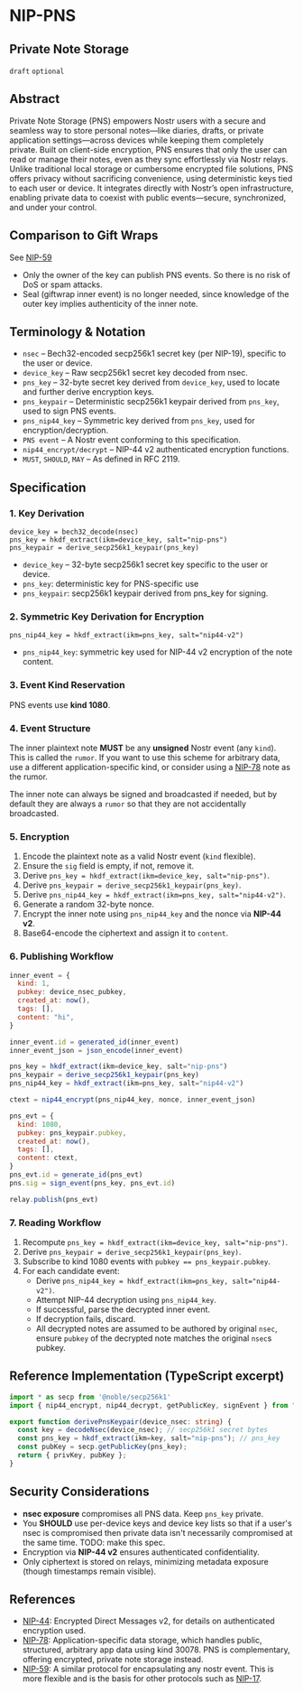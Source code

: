 # NIP-PNS

## Private Note Storage

`draft` `optional`

## Abstract

Private Note Storage (PNS) empowers Nostr users with a secure and seamless way to store personal notes—like diaries, drafts, or private application settings—across devices while keeping them completely private. Built on client-side encryption, PNS ensures that only the user can read or manage their notes, even as they sync effortlessly via Nostr relays. Unlike traditional local storage or cumbersome encrypted file solutions, PNS offers privacy without sacrificing convenience, using deterministic keys tied to each user or device. It integrates directly with Nostr’s open infrastructure, enabling private data to coexist with public events—secure, synchronized, and under your control.

## Comparison to Gift Wraps

See [NIP-59][nip59]

- Only the owner of the key can publish PNS events. So there is no risk of DoS or spam attacks. 
- Seal (giftwrap inner event) is no longer needed, since knowledge of the outer key implies authenticity of the inner note.

## Terminology & Notation

- `nsec` – Bech32-encoded secp256k1 secret key (per NIP-19), specific to the user or device.
- `device_key` – Raw secp256k1 secret key decoded from nsec.
- `pns_key` – 32-byte secret key derived from `device_key`, used to locate and further derive encryption keys.
- `pns_keypair` – Deterministic secp256k1 keypair derived from `pns_key`, used to sign PNS events.
- `pns_nip44_key` – Symmetric key derived from `pns_key`, used for encryption/decryption.
- `PNS event` – A Nostr event conforming to this specification.
- `nip44_encrypt/decrypt` – NIP-44 v2 authenticated encryption functions.
- `MUST`, `SHOULD`, `MAY` – As defined in RFC 2119.

## Specification

### 1. Key Derivation

```
device_key = bech32_decode(nsec)
pns_key = hkdf_extract(ikm=device_key, salt="nip-pns")
pns_keypair = derive_secp256k1_keypair(pns_key)
```

- `device_key` – 32-byte secp256k1 secret key specific to the user or device.
- `pns_key`: deterministic key for PNS-specific use
- `pns_keypair`: secp256k1 keypair derived from pns_key for signing. 

### 2. Symmetric Key Derivation for Encryption

```
pns_nip44_key = hkdf_extract(ikm=pns_key, salt="nip44-v2")
```

- `pns_nip44_key`: symmetric key used for NIP-44 v2 encryption of the note content.

### 3. Event Kind Reservation

PNS events use **kind 1080**.

### 4. Event Structure

The inner plaintext note **MUST** be any **unsigned** Nostr event (any `kind`). This is called the `rumor`. If you want to use this scheme for arbitrary data, use a different application-specific kind, or consider using a [NIP-78][nip78] note as the rumor.

The inner note can always be signed and broadcasted if needed, but by default they are always a `rumor` so that they are not accidentally broadcasted.

### 5. Encryption

1. Encode the plaintext note as a valid Nostr event (`kind` flexible).
2. Ensure the `sig` field is empty, if not, remove it.
3. Derive `pns_key = hkdf_extract(ikm=device_key, salt="nip-pns")`.
4. Derive `pns_keypair = derive_secp256k1_keypair(pns_key)`.
5. Derive `pns_nip44_key = hkdf_extract(ikm=pns_key, salt="nip44-v2")`.
6. Generate a random 32-byte nonce.
7. Encrypt the inner note using `pns_nip44_key` and the nonce via **NIP-44 v2**.
8. Base64-encode the ciphertext and assign it to `content`.

### 6. Publishing Workflow

```javascript
inner_event = {
  kind: 1,
  pubkey: device_nsec_pubkey,
  created_at: now(),
  tags: [],
  content: "hi",
}

inner_event.id = generated_id(inner_event)
inner_event_json = json_encode(inner_event)

pns_key = hkdf_extract(ikm=device_key, salt="nip-pns")
pns_keypair = derive_secp256k1_keypair(pns_key)
pns_nip44_key = hkdf_extract(ikm=pns_key, salt="nip44-v2")

ctext = nip44_encrypt(pns_nip44_key, nonce, inner_event_json)

pns_evt = {
  kind: 1080,
  pubkey: pns_keypair.pubkey,
  created_at: now(),
  tags: [],
  content: ctext,
}
pns_evt.id = generate_id(pns_evt)
pns.sig = sign_event(pns_key, pns_evt.id)

relay.publish(pns_evt)
```

### 7. Reading Workflow

1. Recompute `pns_key = hkdf_extract(ikm=device_key, salt="nip-pns")`.
2. Derive `pns_keypair = derive_secp256k1_keypair(pns_key)`. 
2. Subscribe to kind 1080 events with `pubkey == pns_keypair.pubkey`.
3. For each candidate event:
   - Derive `pns_nip44_key = hkdf_extract(ikm=pns_key, salt="nip44-v2")`.
   - Attempt NIP-44 decryption using `pns_nip44_key`.
   - If successful, parse the decrypted inner event.
   - If decryption fails, discard.
   - All decrypted notes are assumed to be authored by original `nsec`, ensure `pubkey` of the decrypted note matches the original `nsec`s pubkey.

## Reference Implementation (TypeScript excerpt)

```typescript
import * as secp from '@noble/secp256k1'
import { nip44_encrypt, nip44_decrypt, getPublicKey, signEvent } from "nostr-tools";

export function derivePnsKeypair(device_nsec: string) {
  const key = decodeNsec(device_nsec); // secp256k1 secret bytes
  const pns_key = hkdf_extract(ikm=key, salt="nip-pns"); // pns_key
  const pubKey = secp.getPublicKey(pns_key);
  return { privKey, pubKey };
}
```

## Security Considerations

- **nsec exposure** compromises all PNS data. Keep `pns_key` private.
- You **SHOULD** use per-device keys and device key lists so that if a user's nsec is compromised then private data isn't necessarily compromised at the same time. TODO: make this spec.
- Encryption via **NIP-44 v2** ensures authenticated confidentiality.
- Only ciphertext is stored on relays, minimizing metadata exposure (though timestamps remain visible).

## References

- [NIP-44][nip44]: Encrypted Direct Messages v2, for details on authenticated encryption used.
- [NIP-78][nip78]: Application-specific data storage, which handles public, structured, arbitrary app data using kind 30078. PNS is complementary, offering encrypted, private note storage instead.
- [NIP-59][nip59]: A similar protocol for encapsulating any nostr event. This is more flexible and is the basis for other protocols such as [NIP-17][nip17].

[nip44]: ./44.md
[nip78]: ./78.md
[nip59]: ./59.md
[nip17]: ./17.md
